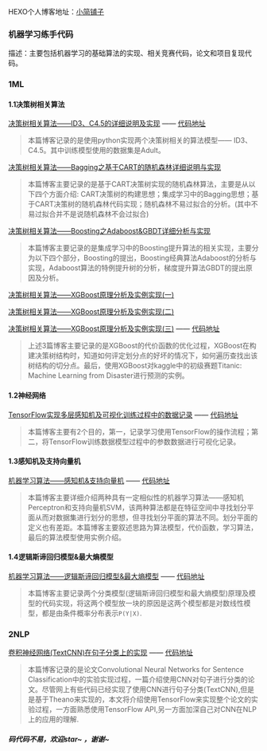 HEXO个人博客地址：[小简铺子](https://jianwenjun.xyz)

### 机器学习练手代码
描述：主要包括机器学习的基础算法的实现、相关竞赛代码，论文和项目复现代码。

### 1ML
#### 1.1决策树相关算法
[决策树相关算法——ID3、C4.5的详细说明及实现](https://blog.csdn.net/u014732537/article/details/79667599) —— [代码地址](https://github.com/JianWenJun/MLDemo/blob/master/ML/DecisionTree/decision_tree.py)
>本篇博客记录的是使用python实现两个决策树相关的算法模型—— ID3、C4.5。其中训练模型使用的数据集是Adult。

[决策树相关算法——Bagging之基于CART的随机森林详细说明与实现](https://blog.csdn.net/u014732537/article/details/79667679)
>本篇博客主要记录的是基于CART决策树实现的随机森林算法，主要是从以下四个方面介绍: CART决策树的构建思想；集成学习中的Bagging思想；基于CART决策树的随机森林代码实现；随机森林不易过拟合的分析。(其中不易过拟合并不是说随机森林不会过拟合)

[决策树相关算法——Boosting之Adaboost&GBDT详细分析与实现](https://jianwenjun.xyz/2018/04/12/%E5%86%B3%E7%AD%96%E6%A0%91%E7%9B%B8%E5%85%B3%E7%AE%97%E6%B3%95%E2%80%94%E2%80%94Boosting%E4%B9%8BAdaboost-GBDT%E8%AF%A6%E7%BB%86%E5%88%86%E6%9E%90%E4%B8%8E%E5%AE%9E%E7%8E%B0/)
>本篇博客主要记录的是集成学习中的Boosting提升算法的相关实现，主要分为以下四个部分，Boosting的提出，Boosting经典算法Adaboost的分析与实现，Adaboost算法的特例提升树的分析，梯度提升算法GBDT的提出原因及分析。

[决策树相关算法——XGBoost原理分析及实例实现(一)](https://jianwenjun.xyz/2018/04/26/%E5%86%B3%E7%AD%96%E6%A0%91%E7%9B%B8%E5%85%B3%E7%AE%97%E6%B3%95%E2%80%94%E2%80%94XGBoost%E5%8E%9F%E7%90%86%E5%88%86%E6%9E%90%E5%8F%8A%E5%AE%9E%E4%BE%8B%E5%AE%9E%E7%8E%B0-%E4%B8%80/)  

[决策树相关算法——XGBoost原理分析及实例实现(二)](https://jianwenjun.xyz/2018/04/27/%E5%86%B3%E7%AD%96%E6%A0%91%E7%9B%B8%E5%85%B3%E7%AE%97%E6%B3%95%E2%80%94%E2%80%94XGBoost%E5%8E%9F%E7%90%86%E5%88%86%E6%9E%90%E5%8F%8A%E5%AE%9E%E4%BE%8B%E5%AE%9E%E7%8E%B0-%E4%BA%8C/)  

[决策树相关算法——XGBoost原理分析及实例实现(三)](https://jianwenjun.xyz/2018/05/02/%E5%86%B3%E7%AD%96%E6%A0%91%E7%9B%B8%E5%85%B3%E7%AE%97%E6%B3%95%E2%80%94%E2%80%94XGBoost%E5%8E%9F%E7%90%86%E5%88%86%E6%9E%90%E5%8F%8A%E5%AE%9E%E4%BE%8B%E5%AE%9E%E7%8E%B0-%E4%B8%89/) —— [代码地址](https://github.com/JianWenJun/MLDemo/blob/master/ML/DecisionTree/xgboost_demo.py)
>上述3篇博客主要记录的是XGBoost的代价函数的优化过程，XGBoost在构建决策树结构时，知道如何评定划分点的好坏的情况下，如何遍历查找出该树结构的切分点。最后，使用XGBoost对kaggle中的初级赛题Titanic: Machine Learning from Disaster进行预测的实例。

#### 1.2神经网络
[TensorFlow实现多层感知机及可视化训练过程中的数据记录](http://blog.csdn.net/u014732537/article/details/79412672) —— [代码地址](https://github.com/JianWenJun/MLDemo/blob/master/ML/TensorDemo/NN_tf.py)
>本篇博客主要有2个目的，第一，记录学习使用TensorFlow的操作流程；第二，将TensorFlow训练数据模型过程中的参数数据进行可视化记录。

#### 1.3感知机及支持向量机
[机器学习算法——感知机&支持向量机](https://jianwenjun.xyz/2018/05/05/%E6%9C%BA%E5%99%A8%E5%AD%A6%E4%B9%A0%E7%AE%97%E6%B3%95%E2%80%94%E2%80%94%E6%84%9F%E7%9F%A5%E6%9C%BA-%E6%94%AF%E6%8C%81%E5%90%91%E9%87%8F%E6%9C%BA/) —— [代码地址](https://github.com/JianWenJun/MLDemo/tree/master/ML/Perce_SVM)
>本篇博客主要详细介绍两种具有一定相似性的机器学习算法——感知机Perceptron和支持向量机SVM，该两种算法都是在特征空间中寻找划分平面从而对数据集进行划分的思想，但寻找划分平面的算法不同。划分平面的定义也有差距。本篇博客主要叙述思路为算法模型，代价函数，学习算法，最后的算法模型使用实例介绍。

#### 1.4逻辑斯谛回归模型&最大熵模型
[机器学习算法——逻辑斯谛回归模型&最大熵模型](https://jianwenjun.xyz/2018/05/15/%E6%9C%BA%E5%99%A8%E5%AD%A6%E4%B9%A0%E7%AE%97%E6%B3%95%E2%80%94%E2%80%94%E9%80%BB%E8%BE%91%E6%96%AF%E8%B0%9B%E5%9B%9E%E5%BD%92-%E6%9C%80%E5%A4%A7%E7%86%B5%E6%A8%A1%E5%9E%8B/) —— [代码地址](https://github.com/JianWenJun/MLDemo/blob/master/ML/LogisticRegression_MEM/LR_MEM_demo.py)
>本篇博客主要记录两个分类模型(逻辑斯谛回归模型和最大熵模型)原理及模型的代码实现，将这两个模型放一块的原因是这两个模型都是对数线性模型，都是由条件概率分布表示`P(Y|X)`.

### 2NLP
[卷积神经网络(TextCNN)在句子分类上的实现](http://blog.csdn.net/u014732537/article/details/79573174) —— [代码地址](https://github.com/JianWenJun/MLDemo/blob/master/NLP/Text_CNN/text_cnn_main.py)
> 本篇博客记录的是论文Convolutional Neural Networks for Sentence Classification中的实验实现过程，一篇介绍使用CNN对句子进行分类的论文。尽管网上有些代码已经实现了使用CNN进行句子分类(TextCNN),但是是基于Theano来实现的，本文将介绍使用TensorFlow来实现整个论文的实验过程，一方面熟悉使用TensorFlow API,另一方面加深自己对CNN在NLP上的应用的理解. 


##### 码代码不易，欢迎star~ ，谢谢~